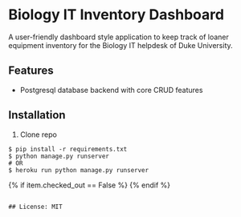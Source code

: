 # Biology IT Inventory Dashboard

A user-friendly dashboard style application to keep track of loaner equipment inventory for the Biology IT helpdesk of Duke University.  

## Features

- Postgresql database backend with core CRUD features 

## Installation 
1. Clone repo

````
$ pip install -r requirements.txt
$ python manage.py runserver 
# OR 
$ heroku run python manage.py runserver
````



<!-- Delete Button: form action was "{% url 'inventory:item-delete' item.id %}" -->
<!-- Edit button: form action was {% url 'inventory:item-update' item.id %} -->
{% if item.checked_out == False %}
       {% endif %}


````

## License: MIT

